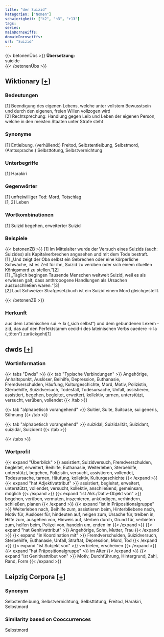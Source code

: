 ```yaml
---
title: "der Suizid"
kategorien: ["Nomen"]
schwierigkeit: ["k2", "h3", "r13"]
tags:
series:
mainDornseiffs:
domainDornseiffs:
url: "Suizid"
---
```


{{< betonenÜbs >}}
**Übersetzung:**  
suicide  
{{< /betonenÜbs >}}

## Wiktionary [[+](https://de.wiktionary.org/wiki/Suizid)]

### Bedeutungen
[1] Beendigung des eigenen Lebens, welche unter vollstem Bewusstsein und durch den eigenen, freien Willen vollzogen wird  
[2] Rechtsprechung: Handlung gegen Leib und Leben der eigenen Person, welche in den meisten Staaten unter Strafe steht  

### Synonyme
[1] Entleibung, (verhüllend:) Freitod, Selbstentleibung,  Selbstmord, (Amtssprache:) Selbsttötung, Selbstvernichtung  

### Unterbegriffe
[1] Harakiri  

### Gegenwörter
[1] unfreiwilliger Tod: Mord, Totschlag  
[1, 2] Leben  

### Wortkombinationen
[1] Suizid begehen, erweiterter Suizid  

### Beispiele
{{< betonenZB >}}
[1] Im Mittelalter wurde der Versuch eines Suizids (auch: Suizides) als Kapitalverbrechen angesehen und mit dem Tode bestraft.  
[1] „Und zeigt der Oba selbst ein Gebrechen oder eine körperliche Schwäche, ist es Zeit für ihn, Suizid zu verüben oder sich einem rituellen Königsmord zu stellen.“[2]  
[1] „Täglich begingen Tausende Menschen weltweit Suizid, weil es als erwiesen galt, dass anthropogene Handlungen als Ursachen auszuschließen waren.“[3]  
[2] Laut Schweizer Strafgesetzbuch ist ein Suizid einem Mord gleichgestellt.  

{{< /betonenZB >}}
### Herkunft
aus dem Lateinischen sui → la („sich selbst“) und dem gebundenen Lexem -zid, das auf den Perfektstamm cecid-i des lateinischen Verbs caedere → la („töten“) zurückgeht[1]  



## dwds [[+](https://www.dwds.de/wb/Suizid)]

### Wortinformation
{{< tabs "Dwds" >}}
{{< tab "Typische Verbindungen" >}}
Angehörige, Anhaltspunkt, Auslöser, Beihilfe, Depression, Euthanasie, Fremdverschulden, Häufung, Kulturgeschichte, Mord, Motiv, Polizistin, Sterbehilfe, Suizidversuch, Todesfall, Todesursache, Unfall, assistieren, assistiert, begehen, begleitet, erweitert, kollektiv, tarnen, unterstützt, versucht, verüben, vollendet
{{< /tab >}}

{{< tab "alphabetisch vorangehend" >}}
Suitier, Suite, Suitcase, sui generis, Sühnung
{{< /tab >}}

{{< tab "alphabetisch vorangehend" >}}
suizidal, Suizidalität, Suizidant, suizidär, Suizident
{{< /tab >}}

{{< /tabs >}}

### Wortprofil
{{< expand "Überblick" >}} assistiert, Suizidversuch, Fremdverschulden, begleitet, erweitert, Beihilfe, Euthanasie, Weiterleben, Sterbehilfe, unterstützt, begehen, Polizistin, versucht, assistieren, vollendet, Todesursache, tarnen, Häufung, kollektiv, Kulturgeschichte {{< /expand >}}
{{< expand "hat Adjektivattribut" >}} assistiert, begleitet, erweitert, unterstützt, vollendet, versucht, kollektiv, anschließend, gemeinsam, möglich {{< /expand >}}
{{< expand "ist Akk./Dativ-Objekt von" >}} begehen, verüben, vermuten, inszenieren, ankündigen, verhindern, schließen, planen {{< /expand >}}
{{< expand "ist in Präpositionalgruppe" >}} Weiterleben nach, Beihilfe zum, assistieren beim, Hinterbliebene nach, Motiv für, Auslöser für, hindeuten auf, neigen zum, Ursache für, treiben in, Hilfe zum, ausgehen von, Hinweis auf, sterben durch, Grund für, verbieten zum, helfen beim, Polizei von, handeln um, enden im {{< /expand >}}
{{< expand "hat Genitivattribut" >}} Angehörige, Sohn, Mutter, Frau {{< /expand >}}
{{< expand "in Koordination mit" >}} Fremdverschulden, Suizidversuch, Sterbehilfe, Euthanasie, Unfall, Straftat, Depression, Mord, Tod {{< /expand >}}
{{< expand "ist Subjekt von" >}} verbieten, erscheinen {{< /expand >}}
{{< expand "hat Präpositionalgruppe" >}} im Alter {{< /expand >}}
{{< expand "ist Genitivattribut von" >}} Motiv, Durchführung, Hintergrund, Zahl, Rand, Form {{< /expand >}}

## Leipzig Corpora [[+](https://corpora.uni-leipzig.de/en/res?word=Suizid&corpusId=deu_newscrawl-public_2018)]


### Synonym
Selbstentleibung, Selbstvernichtung, Selbsttötung, Freitod, Harakiri, Selbstmord


### Similarity based on Cooccurrences
Selbstmord

